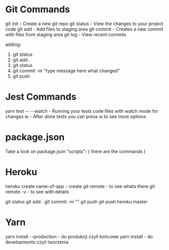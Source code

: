 # Git Commands
git init - Create a new git repo
git status - View the changes to your project code
git add - Add files to staging area
git commit - Creates a new commit with files from staging area
git log - View recent commits

adding:
1. git status
2. git add .
3. git status
4. git commit -m "type message here what changed"
5. git push

# Jest Commands
yarn test -- --watch - Running your tests code files with watch mode for changes
w - After done tests you can press w to see more options

# package.json
Take a look on package.json "scripts": {
    there are the commands
}

# Heroku
heroku create name-of-app - create
git remote - to see whats there
git remote -v - to see with details

git status
git add .
git commit -m ""
git push
git push heroku master

# Yarn
yarn install --production - do produkcji czyli końcowe
yarn install - do developmentu czyli tworzenia